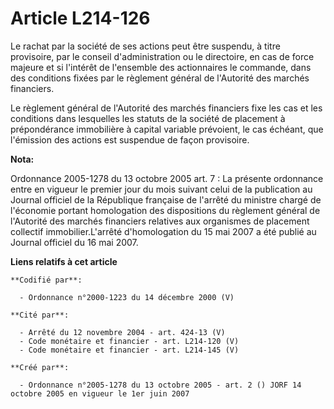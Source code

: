 # Article L214-126

Le rachat par la société de ses actions peut être suspendu, à titre provisoire, par le conseil d'administration ou le
directoire, en cas de force majeure et si l'intérêt de l'ensemble des actionnaires le commande, dans des conditions fixées
par le règlement général de l'Autorité des marchés financiers.

Le règlement général de l'Autorité des marchés financiers fixe les cas et les conditions dans lesquelles les statuts de la
société de placement à prépondérance immobilière à capital variable prévoient, le cas échéant, que l'émission des actions est
suspendue de façon provisoire.

**Nota:**

Ordonnance 2005-1278 du 13 octobre 2005 art. 7 : La présente ordonnance entre en vigueur le premier jour du mois suivant
celui de la publication au Journal officiel de la République française de l'arrêté du ministre chargé de l'économie portant
homologation des dispositions du règlement général de l'Autorité des marchés financiers relatives aux organismes de placement
collectif immobilier.L'arrêté d'homologation du 15 mai 2007 a été publié au Journal officiel du 16 mai 2007.

**Liens relatifs à cet article**

	**Codifié par**:

	  - Ordonnance n°2000-1223 du 14 décembre 2000 (V)

	**Cité par**:

	  - Arrêté du 12 novembre 2004 - art. 424-13 (V)
	  - Code monétaire et financier - art. L214-120 (V)
	  - Code monétaire et financier - art. L214-145 (V)

	**Créé par**:

	  - Ordonnance n°2005-1278 du 13 octobre 2005 - art. 2 () JORF 14 octobre 2005 en vigueur le 1er juin 2007
